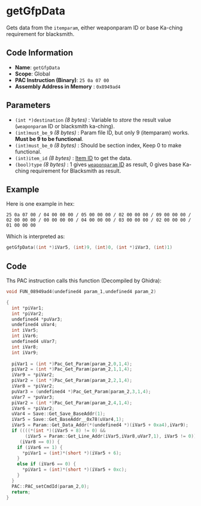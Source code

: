 # getGfpData

Gets data from the `itemparam`, either weaponparam ID or base Ka-ching requirement for blacksmith.

## Code Information

- **Name**: `getGfpData`
- **Scope**: Global
- **PAC Instruction (Binary)**: `25 0a 07 00`
- **Assembly Address in Memory** : `0x8949ad4`

## Parameters

- `(int *)destination` *(8 bytes)* : Variable to *store* the result value (`weaponparam` ID or blacksmith ka-ching).
- `(int)must_be_9` *(8 bytes)* : Param file ID, but only 9 (itemparam) works. **Must be 9 to be functional**.
- `(int)must_be_0` *(8 bytes)* : Should be section index, Keep 0 to make functional.
- `(int)item_id` *(8 bytes)* : [Item ID](./guide/reference-table.md#item-id--weaponparam-id-indexes) to get the data.
- `(bool)type` *(8 bytes)* : 1 gives [`weaponparam` ID](./guide/reference-table.md#item-id--weaponparam-id-indexes) as result, 0 gives base Ka-ching requirement for Blacksmith as result.

## Example

Here is one example in hex:

```25 0a 07 00 / 04 00 00 00 / 05 00 00 00 / 02 00 00 00 / 09 00 00 00 / 02 00 00 00 / 00 00 00 00 / 04 00 00 00 / 03 00 00 00 / 02 00 00 00 / 01 00 00 00```

Which is interpreted as:

```c
getGfpData((int *)iVar5, (int)9, (int)0, (int *)iVar3, (int)1)
```

## Code

Ths PAC instruction calls this function (Decompiled by Ghidra):

```c
void FUN_08949ad4(undefined4 param_1,undefined4 param_2)

{
  int *piVar1;
  int *piVar2;
  undefined4 *puVar3;
  undefined4 uVar4;
  int iVar5;
  int iVar6;
  undefined4 uVar7;
  int iVar8;
  int iVar9;
  
  piVar1 = (int *)Pac_Get_Param(param_2,0,1,4);
  piVar2 = (int *)Pac_Get_Param(param_2,1,1,4);
  iVar9 = *piVar2;
  piVar2 = (int *)Pac_Get_Param(param_2,2,1,4);
  iVar8 = *piVar2;
  puVar3 = (undefined4 *)Pac_Get_Param(param_2,3,1,4);
  uVar7 = *puVar3;
  piVar2 = (int *)Pac_Get_Param(param_2,4,1,4);
  iVar6 = *piVar2;
  uVar4 = Save::Get_Save_BaseAddr(1);
  iVar5 = Save::Get_BaseAddr__0x78(uVar4,1);
  iVar5 = Param::Get_Data_Addr(*(undefined4 *)(iVar5 + 0xa4),iVar9);
  if ((((*(int *)(iVar5 + 8) != 0) &&
       (iVar5 = Param::Get_Line_Addr(iVar5,iVar8,uVar7,1), iVar5 != 0)) && (iVar9 == 9)) &&
     (iVar8 == 0)) {
    if (iVar6 == 1) {
      *piVar1 = (int)*(short *)(iVar5 + 6);
    }
    else if (iVar6 == 0) {
      *piVar1 = (int)*(short *)(iVar5 + 0xc);
    }
  }
  PAC::PAC_setCmdId(param_2,0);
  return;
}
```

